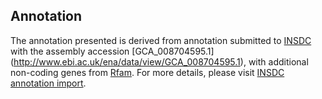 
Annotation
----------

The annotation presented is derived from annotation submitted to
[INSDC](http://www.insdc.org) with the assembly accession [GCA\_008704595.1]
(http://www.ebi.ac.uk/ena/data/view/GCA_008704595.1),
with additional non-coding genes from
[Rfam](http://rfam.xfam.org/). For more details, please visit [INSDC
annotation import](http://ensemblgenomes.org/info/data/insdc_annotation).
